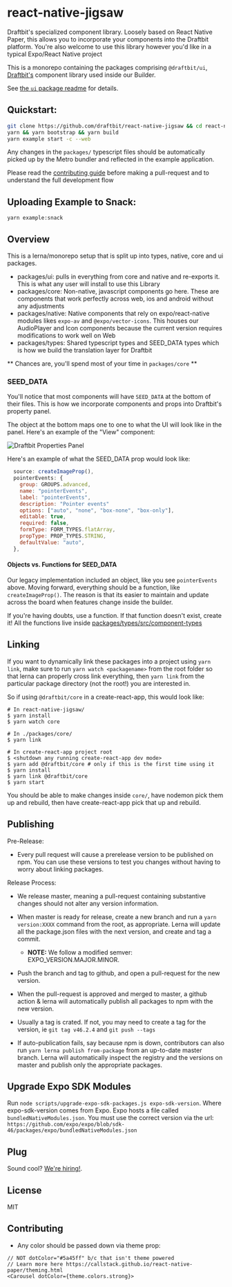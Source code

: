 # react-native-jigsaw

Draftbit's specialized component library. Loosely based on React Native Paper, this allows you to incorporate your components into the Draftbit platform. You're also welcome to use this library however you'd like in a typical Expo/React Native project

This is a monorepo containing the packages comprising `@draftbit/ui`,
[Draftbit's](https://draftbit.com) component library used inside our Builder.

See [the `ui` package readme](./packages/ui#readme) for details.

## Quickstart:

```sh
git clone https://github.com/draftbit/react-native-jigsaw && cd react-native-jigsaw
yarn && yarn bootstrap && yarn build
yarn example start -c --web
```

Any changes in the `packages/` typescript files should be automatically picked
up by the Metro bundler and reflected in the example application.

Please read the [contributing guide](CONTRIBUTING.md) before making
a pull-request and to understand the full development flow

## Uploading Example to Snack:

```
yarn example:snack
```

## Overview

This is a lerna/monorepo setup that is split up into types, native, core and ui packages.

- packages/ui: pulls in everything from core and native and re-exports it. This is what any user will install to use this Library
- packages/core: Non-native, javascript components go here. These are components that work perfectly across web, ios and android without any adjustments
- packages/native: Native components that rely on expo/react-native modules likes `expo-av` and `@expo/vector-icons`. This houses our AudioPlayer and Icon components because the current version requires modifications to work well on Web
- packages/types: Shared typescript types and SEED_DATA types which is how we build the translation layer for Draftbit

** Chances are, you'll spend most of your time in `packages/core` **

### SEED_DATA

You'll notice that most components will have `SEED_DATA` at the bottom of their files. This is how we incorporate components and props into Draftbit's property panel.

The object at the bottom maps one to one to what the UI will look like in the panel. Here's an example of the "View" component:

![Draftbit Properties Panel](./images/view-properties-panel.png)

Here's an example of what the SEED_DATA prop would look like:

```js
  source: createImageProp(),
  pointerEvents: {
    group: GROUPS.advanced,
    name: "pointerEvents",
    label: "pointerEvents",
    description: "Pointer events"
    options: ["auto", "none", "box-none", "box-only"],
    editable: true,
    required: false,
    formType: FORM_TYPES.flatArray,
    propType: PROP_TYPES.STRING,
    defaultValue: "auto",
  },
```

#### Objects vs. Functions for SEED_DATA

Our legacy implementation included an object, like you see `pointerEvents` above. Moving forward, everything should be a function, like `createImageProp()`. The reason is that its easier to maintain and update across the board when features change inside the builder.

If you're having doubts, use a function. If that function doesn't exist, create it! All the functions live inside [packages/types/src/component-types](https://github.com/draftbit/react-native-jigsaw/blob/master/packages/types/src/component-types.ts)

## Linking

If you want to dynamically link these packages into a project using `yarn link`,
make sure to run `yarn watch <packagename>` from the root folder so that lerna
can properly cross link everything, then `yarn link` from the particular package
directory (not the root!) you are interested in.

So if using `@draftbit/core` in a create-react-app, this would look like:

```console
# In react-native-jigsaw/
$ yarn install
$ yarn watch core

# In ./packages/core/
$ yarn link

# In create-react-app project root
$ <shutdown any running create-react-app dev mode>
$ yarn add @draftbit/core # only if this is the first time using it
$ yarn install
$ yarn link @draftbit/core
$ yarn start
```

You should be able to make changes inside `core/`, have nodemon pick them up and
rebuild, then have create-react-app pick that up and rebuild.

## Publishing

Pre-Release:

- Every pull request will cause a prerelease version to be published on npm.
  You can use these versions to test you changes without having to worry about
  linking packages.

Release Process:

- We release master, meaning a pull-request containing substantive changes
  should not alter any version information.

- When master is ready for release, create a new branch and run a `yarn version:XXXX` command from the root, as appropriate. Lerna will update all
  the package.json files with the next version, and create and tag a commit.

  - **NOTE:** We follow a modified semver: EXPO_VERSION.MAJOR.MINOR.

- Push the branch and tag to github, and open a pull-request for the new
  version.

- When the pull-request is approved and merged to master, a github action
  & lerna will automatically publish all packages to npm with the new version.

- Usually a tag is crated. If not, you may need to create a tag for the version, ie `git tag v46.2.4` and `git push --tags`

- If auto-publication fails, say because npm is down, contributors can also run
  `yarn lerna publish from-package` from an up-to-date master branch. Lerna
  will automatically inspect the registry and the versions on master and
  publish only the appropriate packages.

## Upgrade Expo SDK Modules

Run `node scripts/upgrade-expo-sdk-packages.js expo-sdk-version`. Where expo-sdk-version comes from Expo. Expo hosts a file called `bundledNativeModules.json`. You must use the correct version via the url: `https://github.com/expo/expo/blob/sdk-46/packages/expo/bundledNativeModules.json`

## Plug

Sound cool? [We're hiring!](https://draftbit.com/jobs).

## License

MIT

## Contributing

- Any color should be passed down via theme prop:

```
// NOT dotColor="#5a45ff" b/c that isn't theme powered
// Learn more here https://callstack.github.io/react-native-paper/theming.html
<Carousel dotColor={theme.colors.strong}>
```
